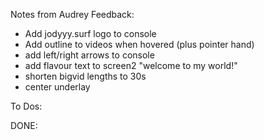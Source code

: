 Notes from Audrey Feedback:
- Add jodyyy.surf logo to console
- Add outline to videos when hovered (plus pointer hand)
- add left/right arrows to console
- add flavour text to screen2 "welcome to my world!"
- shorten bigvid lengths to 30s
- center underlay

To Dos:

DONE:
